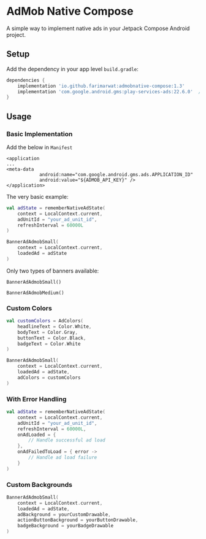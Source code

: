 # AdMob Native Compose

A simple way to implement native ads in your Jetpack Compose Android project.

## Setup

Add the dependency in your app level `build.gradle`:

```gradle
dependencies {
    implementation 'io.github.farimarwat:admobnative-compose:1.3'
    implementation 'com.google.android.gms:play-services-ads:22.6.0'  // Required dependency
}
```

## Usage

### Basic Implementation

Add the below in `Manifest`

```
<application
...
<meta-data
            android:name="com.google.android.gms.ads.APPLICATION_ID"
            android:value="${ADMOB_API_KEY}" />
</application>
```


The very basic example:
```kotlin
val adState = rememberNativeAdState(
    context = LocalContext.current,
    adUnitId = "your_ad_unit_id",
    refreshInterval = 60000L
)

BannerAdAdmobSmall(
    context = LocalContext.current,
    loadedAd = adState
)
```

Only two types of banners available:

```
BannerAdAdmobSmall()

BannerAdAdmobMedium()
```

### Custom Colors

```kotlin
val customColors = AdColors(
    headlineText = Color.White,
    bodyText = Color.Gray,
    buttonText = Color.Black,
    badgeText = Color.White
)

BannerAdAdmobSmall(
    context = LocalContext.current,
    loadedAd = adState,
    adColors = customColors
)
```

### With Error Handling

```kotlin
val adState = rememberNativeAdState(
    context = LocalContext.current,
    adUnitId = "your_ad_unit_id",
    refreshInterval = 60000L,
    onAdLoaded = {
        // Handle successful ad load
    },
    onAdFailedToLoad = { error ->
        // Handle ad load failure
    }
)
```

### Custom Backgrounds

```kotlin
BannerAdAdmobSmall(
    context = LocalContext.current,
    loadedAd = adState,
    adBackground = yourCustomDrawable,
    actionButtonBackground = yourButtonDrawable,
    badgeBackground = yourBadgeDrawable
)
```


